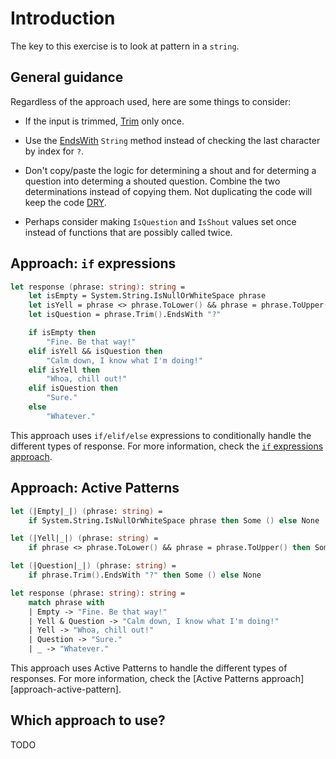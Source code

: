 # Introduction

The key to this exercise is to look at pattern in a `string`.

## General guidance

Regardless of the approach used, here are some things to consider:

- If the input is trimmed, [Trim][trim] only once.

- Use the [EndsWith][endswith] `String` method instead of checking the last character by index for `?`.

- Don't copy/paste the logic for determining a shout and for determing a question into determing a shouted question.
  Combine the two determinations instead of copying them.
  Not duplicating the code will keep the code [DRY][dry].

- Perhaps consider making `IsQuestion` and `IsShout` values set once instead of functions that are possibly called twice.

## Approach: `if` expressions

```fsharp
let response (phrase: string): string =
    let isEmpty = System.String.IsNullOrWhiteSpace phrase
    let isYell = phrase <> phrase.ToLower() && phrase = phrase.ToUpper()
    let isQuestion = phrase.Trim().EndsWith "?"

    if isEmpty then
        "Fine. Be that way!"
    elif isYell && isQuestion then
        "Calm down, I know what I'm doing!"
    elif isYell then
        "Whoa, chill out!"
    elif isQuestion then
        "Sure."
    else
        "Whatever."
```

This approach uses `if/elif/else` expressions to conditionally handle the different types of response.
For more information, check the [`if` expressions approach][approach-if].

## Approach: Active Patterns

```fsharp
let (|Empty|_|) (phrase: string) =
    if System.String.IsNullOrWhiteSpace phrase then Some () else None

let (|Yell|_|) (phrase: string) =
    if phrase <> phrase.ToLower() && phrase = phrase.ToUpper() then Some () else None

let (|Question|_|) (phrase: string) =
    if phrase.Trim().EndsWith "?" then Some () else None

let response (phrase: string): string =
    match phrase with
    | Empty -> "Fine. Be that way!"
    | Yell & Question -> "Calm down, I know what I'm doing!"
    | Yell -> "Whoa, chill out!"
    | Question -> "Sure."
    | _ -> "Whatever."
```

This approach uses Active Patterns to handle the different types of responses.
For more information, check the [Active Patterns approach][approach-active-pattern].

## Which approach to use?

TODO

[trim]: https://learn.microsoft.com/en-us/dotnet/api/system.string.trim
[endswith]: https://learn.microsoft.com/en-us/dotnet/api/system.string.endswith
[dry]: https://en.wikipedia.org/wiki/Don%27t_repeat_yourself
[approach-if]: https://exercism.org/tracks/fsharp/exercises/bob/approaches/if
